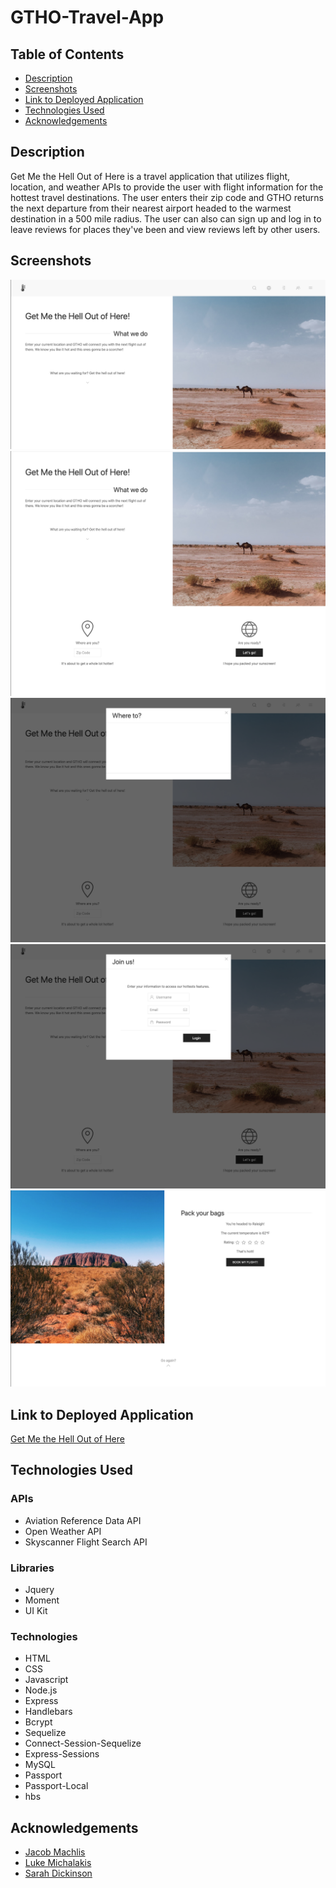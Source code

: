 # GTHO-Travel-App


## Table of Contents

- [Description](#description)
- [Screenshots](#screenshots)
- [Link to Deployed Application](#link-to-deployed-application)
- [Technologies Used](#technologies-used)
- [Acknowledgements](#acknowledgements)

## Description
Get Me the Hell Out of Here is a travel application that utilizes flight, location, and weather APIs to provide the user with flight information for the hottest travel destinations. The user enters their zip code and GTHO returns the next departure from their nearest airport headed to the warmest destination in a 500 mile radius. The user can also can sign up and log in to leave reviews for places they've been and view reviews left by other users.

## Screenshots
![GTHO application intro screenshot](https://github.com/michalakisluke/GTHO-v2/blob/Readme-changes/public/img/Screen%20Shot%202021-11-21%20at%203.11.00%20PM.png?raw=true)
![GTHO application description screenshot](https://github.com/michalakisluke/GTHO-v2/blob/Readme-changes/public/img/Screen%20Shot%202021-11-21%20at%203.11.16%20PM.png?raw=true)
![GTHO application search screenshot](https://github.com/michalakisluke/GTHO-v2/blob/Readme-changes/public/img/Screen%20Shot%202021-11-21%20at%203.11.39%20PM.png?raw=true)
![GTHO application results](https://github.com/michalakisluke/GTHO-v2/blob/Readme-changes/public/img/Screen%20Shot%202021-11-21%20at%203.11.47%20PM.png?raw=true)
![GTHO application user login screenshot](https://github.com/michalakisluke/GTHO-v2/blob/Readme-changes/public/img/Screen%20Shot%202021-11-21%20at%203.12.22%20PM.png?raw=true)




## Link to Deployed Application
[Get Me the Hell Out of Here](https://floating-wave-98179.herokuapp.com/)


## Technologies Used
### APIs
* Aviation Reference Data API
* Open Weather API
* Skyscanner Flight Search API

### Libraries
* Jquery
* Moment
* UI Kit

### Technologies
* HTML
* CSS
* Javascript
* Node.js
* Express
* Handlebars
* Bcrypt
* Sequelize 
* Connect-Session-Sequelize
* Express-Sessions
* MySQL
* Passport
* Passport-Local
* hbs


## Acknowledgements
* [Jacob Machlis](https://github.com/flumanuck)
* [Luke Michalakis](https://github.com/michalakisluke)
* [Sarah Dickinson](https://github.com/sarahdickinson)
